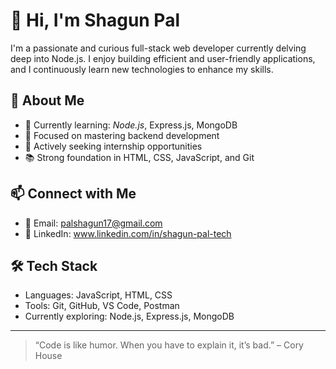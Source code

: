 # 👋 Hi, I'm Shagun Pal

I'm a passionate and curious full-stack web developer currently delving deep into Node.js. I enjoy building efficient and user-friendly applications, and I continuously learn new technologies to enhance my skills.

## 🚀 About Me
- 🌱 Currently learning: *Node.js*, Express.js, MongoDB
- 🎯 Focused on mastering backend development
- 💼 Actively seeking internship opportunities
- 📚 Strong foundation in HTML, CSS, JavaScript, and Git

## 📫 Connect with Me
- 📧 Email: palshagun17@gmail.com
- 💼 LinkedIn: www.linkedin.com/in/shagun-pal-tech

## 🛠 Tech Stack
- Languages: JavaScript, HTML, CSS
- Tools: Git, GitHub, VS Code, Postman
- Currently exploring: Node.js, Express.js, MongoDB

---

> “Code is like humor. When you have to explain it, it’s bad.” – Cory House
